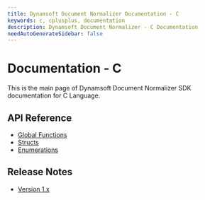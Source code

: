 ```yaml
---
title: Dynamsoft Document Normalizer Documentation - C
keywords: c, cplusplus, documentation
description: Dynamsoft Document Normalizer - C Documentation
needAutoGenerateSidebar: false
---
```


# Documentation - C

This is the main page of Dynamsoft Document Normalizer SDK documentation for C Language.

## API Reference

- [Global Functions](api-reference/index.md#global-functions)
- [Structs](api-reference/index.md#structs)
- [Enumerations](api-reference/index.md#enumerations)

## Release Notes
- [Version 1.x](release-notes/c-1.md)
